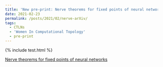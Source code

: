 ```yaml
---
title: 'New pre-print: Nerve theorems for fixed points of neural networks'
date: 2021-02-23
permalink: /posts/2021/02/nerve-arXiv/
tags:
  - CTLNs
  - 'Women In Computational Topology'
  - pre-print
---
```


{% include test.html %}

<a href="https://arxiv.org/abs/2102.11437"> Nerve theorems for fixed points of neural networks</a>  
